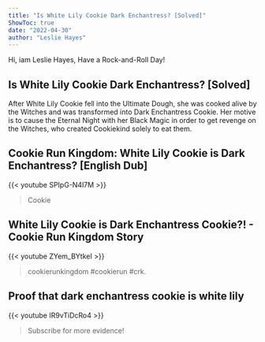```yaml
---
title: "Is White Lily Cookie Dark Enchantress? [Solved]"
ShowToc: true 
date: "2022-04-30"
author: "Leslie Hayes" 
---
```


Hi, iam Leslie Hayes, Have a Rock-and-Roll Day!
## Is White Lily Cookie Dark Enchantress? [Solved]
 After White Lily Cookie fell into the Ultimate Dough, she was cooked alive by the Witches and was transformed into Dark Enchantress Cookie. Her motive is to cause the Eternal Night with her Black Magic in order to get revenge on the Witches, who created Cookiekind solely to eat them.

## Cookie Run Kingdom: White Lily Cookie is Dark Enchantress? [English Dub]
{{< youtube SPIpG-N4l7M >}}
>Cookie

## White Lily Cookie is Dark Enchantress Cookie?! - Cookie Run Kingdom Story
{{< youtube ZYem_BYtkeI >}}
>cookierunkingdom #cookierun #crk.

## Proof that dark enchantress cookie is white lily
{{< youtube IR9vTiDcRo4 >}}
>Subscribe for more evidence!

